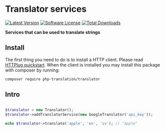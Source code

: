 # Translator services

[![Latest Version](https://img.shields.io/github/release/php-translation/translator.svg?style=flat-square)](https://github.com/php-translation/translator/releases)
[![Software License](https://img.shields.io/badge/license-MIT-brightgreen.svg?style=flat-square)](LICENSE)
[![Total Downloads](https://img.shields.io/packagist/dt/php-translation/translator.svg?style=flat-square)](https://packagist.org/packages/php-translation/translator)

**Services that can be used to translate strings**


## Install

The first thing you need to do is to install a HTTP client. Please read [HTTPlug quickstart](http://docs.php-http.org/en/latest/httplug/users.html).
When the client is installed you may install this package with composer by running:

``` bash
composer require php-translation/translator
```

## Intro

```php

$translator = new Translator();
$translator->addTranslatorService(new GoogleTranslator('api_key'));

echo $translator->translate('apple', 'en', 'sv'); // "äpple"
```
